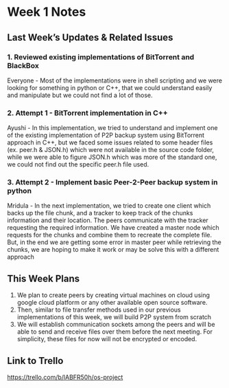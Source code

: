 # Week 1 Notes

## Last Week’s Updates & Related Issues 

### 1. Reviewed existing implementations of BitTorrent and BlackBox
Everyone - Most of the implementations were in shell scripting and we were looking for something in python or C++, that we could understand easily and manipulate but we could not find a lot of those. 

### 2. Attempt 1 - BitTorrent implementation in C++
Ayushi - In this implementation, we tried to understand and implement one of the existing implementation of P2P backup system using BitTorrent approach in C++, but we faced some issues related to some header files (ex. peer.h & JSON.h) which were not available in the source code folder, while we were able to figure JSON.h which was more of the standard one, we could not find out the specific peer.h file used. 

### 3. Attempt 2 - Implement basic Peer-2-Peer backup system in python
Mridula - In the next implementation, we tried to create one client which backs up the file chunk, and a tracker to keep track of the chunks information and their location. The peers communicate with the tracker requesting the required information. We have created a master node which requests for the chunks and combine them to recreate the complete file. But, in the end we are getting some error in master peer while retrieving the chunks, we are hoping to make it work or may be solve this with a different approach

## This Week Plans
1. We plan to create peers by creating virtual machines on cloud using google cloud platform or any other available open source software.
2. Then, similar to file transfer methods used in our previous implementations of this week, we will build P2P system from scratch
3. We will establish communication sockets among the peers and will be able to send and receive files over them before the next meeting. For simplicity, these files for now will not be encrypted or encoded.


## Link to Trello
https://trello.com/b/lABFR50h/os-project

